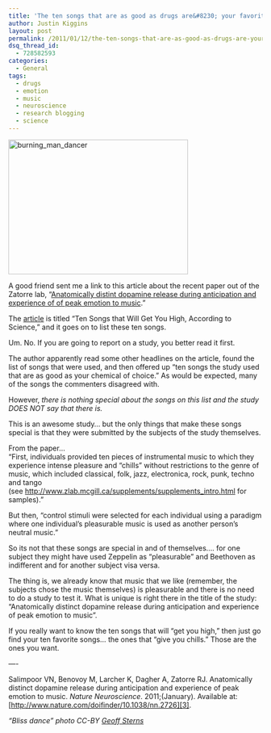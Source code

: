 ```yaml
---
title: 'The ten songs that are as good as drugs are&#8230; your favorite ten songs'
author: Justin Kiggins
layout: post
permalink: /2011/01/12/the-ten-songs-that-are-as-good-as-drugs-are-your-favorite-ten-songs/
dsq_thread_id:
  - 728582593
categories:
  - General
tags:
  - drugs
  - emotion
  - music
  - neuroscience
  - research blogging
  - science
---
```

<img class="size-medium wp-image-397 alignright" alt="burning_man_dancer" src="http://blog.justinkiggins.com/wp-content/uploads/2011/01/burning_man_dancer-356x267.jpg" width="356" height="267" />

A good friend sent me a link to this article about the recent paper out of the Zatorre lab, &#8220;[Anatomically distint dopamine release during anticipation and experience of of peak emotion to music][1].&#8221;

The [article][2] is titled &#8220;Ten Songs that Will Get You High, According to Science,&#8221; and it goes on to list these ten songs.

Um. No. If you are going to report on a study, you better read it first.

The author apparently read some other headlines on the article, found the list of songs that were used, and then offered up &#8220;ten songs the study used that are as good as your chemical of choice.&#8221; As would be expected, many of the songs the commenters disagreed with.

However, *there is nothing special about the songs on this list and the study DOES NOT say that there is.*

This is an awesome study… but the only things that make these songs special is that they were submitted by the subjects of the study themselves.

From the paper…  
“First, individuals provided ten pieces of instrumental music to which they experience intense pleasure and “chills” without restrictions to the genre of music, which included classical, folk, jazz, electronica, rock, punk, techno and tango (see <a href="http://www.zlab.mcgill.ca/supplements/supplements_intro.html" rel="nofollow">http://www.zlab.mcgill.ca/supplements/supplements_intro.html</a> for samples).”

But then, “control stimuli were selected for each individual using a paradigm where one individual’s pleasurable music is used as another person’s neutral music.”

So its not that these songs are special in and of themselves…. for one subject they might have used Zeppelin as “pleasurable” and Beethoven as indifferent and for another subject visa versa.

The thing is, we already know that music that we like (remember, the subjects chose the music themselves) is pleasurable and there is no need to do a study to test it. What is unique is right there in the title of the study: “Anatomically distinct dopamine release during anticipation and experience of peak emotion to music”.

If you really want to know the ten songs that will &#8220;get you high,&#8221; then just go find your ten favorite songs&#8230; the ones that &#8220;give you chills.&#8221; Those are the ones you want.

&#8212;-

Salimpoor VN, Benovoy M, Larcher K, Dagher A, Zatorre RJ. Anatomically distinct dopamine release during anticipation and experience of peak emotion to music. *Nature Neuroscience*. 2011;(January). Available at: [http://www.nature.com/doifinder/10.1038/nn.2726][3].

*&#8220;Bliss dance&#8221; photo CC-BY <a href="http://www.flickr.com/photos/tensafefrogs/4970048708/" target="_blank">Geoff Sterns</a>*

 [1]: http://dx.doi.org/10.1038/nn.2726
 [2]: http://flavorwire.com/141457/10-songs-that-will-get-you-high-according-to-science
 [3]: http://www.amazon.com/gp/product/B003VAK1I2?ie=UTF8&tag=pulsatance-20&linkCode=as2&camp=1789&creative=390957&creativeASIN=B003VAK1I2